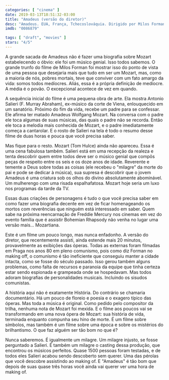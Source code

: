```yaml
---
categories: [ "cinema" ]
date: 2019-03-13T18:51:32-03:00
title: "Amadeus (versão do diretor)"
desc: "Amadeus. EUA, França, Tchecoslováquia. Dirigido por Milos Forman, escrito por Peter Shaffer. Com F. Murray Abraham, Tom Hulce, Elizabeth Berridge."
imdb: "0086879"

tags: [ "draft", "movies" ]
stars: "4/5"
---
```

A grande sacada de Amadeus não é fazer uma biografia sobre Mozart estabelecendo o óbvio: ele foi um músico genial. Isso todos sabemos. O grande trunfo do filme de Milos Forman foi mostrar isso do ponto de vista de uma pessoa que desejaria mais que tudo em ser um Mozart, mas, como a maioria de nós, pobres mortais, teve que conviver com um fato amargo da vida: somos todos medíocres. Aliás, essa é a própria definição de medíocre. A média é o povão. O excepcional acontece de vez em quando.

A sequência inicial do filme é uma pequena obra de arte. Ela mostra Antonio Salieri (F. Murray Abraham), ex-músico da corte de Viena, enlouquecido em um sanatório. Próximo do fim da vida, recebe um padre para se confessar. Ele afirma ter matado Amadeus Wolfgang Mozart. Na conversa com o padre ele toca algumas de suas músicas, das quais o padre não se recorda. Então ele toca a melodia mais conhecida de Mozart, e o padre imediatamente começa a cantarolar. E o rosto de Salieri na tela é todo o resumo desse filme de duas horas e pouca que você precisa saber.

Mas fique para o resto. Mozart (Tom Hulce) ainda não apareceu. Essa é uma cena fabulosa também. Salieri está em uma recepção da realeza e tenta descobrir quem entre todos deve ser o músico genial que compõs peças de respeito entre os seis e os doze anos de idade. Reverente e temente a Deus sobre todas as coisas (ele recebeu o "milagre" da morte do pai e pode se dedicar à música), sua supresa é descobrir que o jovem Amadeus é uma criatura sob os olhos do divino absolutamente abominável. Um mulherengo com uma risada espalhafatosa. Mozart hoje seria um luxo nos programas da tarde da TV.

Essas duas criações de personagens é tudo o que você precisa saber em como fazer uma biografia decente em vez de ficar homenageando os mortos com reverências que ninguém está interessado em saber. Quem sabe na próxima reencarnação de Freddie Mercury nos cinemas em vez do evento família que é assistir Bohemian Rhapsody não venha no lugar uma versão mais... Mozartiana.

Este é um filme um pouco longo, mas nunca enfadonho. A versão do diretor, que recentemente assisti, ainda estende mais 20 minutos, provavelmente as exibições das óperas. Todas as externas foram filmadas em Praga nos anos 80 em pleno comunismo, pois como diz Forman no making off, o comunismo é tão ineficiente que conseguiu manter a cidade intacta, como se fosse do século passado. Isso gerou também alguns problemas, como falta de recursos e paranoia da equipe que tinha certeza estar sendo espionada e grampeada onde se hospedavam. Mas todos adoram biografias de personalidades musicais. Incluindo os sisudos comunistas.

A história aqui não é exatamente História. Do contrário se chamaria documentário. Há um pouco de floreio e poesia e o exagero típico das óperas. Mas toda a música é original. Como pedido pelo compositor da trilha, nenhuma nota de Mozart foi mexida. E o filme aos poucos vai se transformando em uma nova ópera de Mozart: sua história de vida, terminada enquanto compunha seu hino de morte. É um filme sobre símbolos, mas também é um filme sobre uma época e sobre os mistérios do brilhantismo. O que faz alguém ser tão bom no que é?

Nunca saberemos. É igualmente um milagre. Um milagre injusto, se fosse perguntado a Salieri. É também um milagre o casting dessa produção, que encontrou os músicos perfeitos. Quase 1500 pessoas foram testadas, e de todos eles Salieri acabou sendo descoberto sem querer. Uma das pérolas que você descobre assistindo ao making of. E "Amadeus" é tão bom que depois de suas quase três horas você ainda vai querer ver uma hora de making of.
